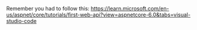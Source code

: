 Remember you had to follow this: https://learn.microsoft.com/en-us/aspnet/core/tutorials/first-web-api?view=aspnetcore-6.0&tabs=visual-studio-code
